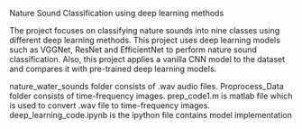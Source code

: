 Nature Sound Classification using deep learning methods

The project focuses on classifying nature sounds into nine classes using different deep learning methods. This project uses deep learning models such as VGGNet, ResNet and EfficientNet to perform nature sound classification. Also, this project applies a vanilla CNN model to the dataset and compares it with pre-trained deep learning models. 

nature_water_sounds folder consists of .wav audio files.
Proprocess_Data folder consists of time-frequency images.
prep_code1.m is matlab file which is used to convert .wav file to time-frequency images.
deep_learning_code.ipynb is the ipython file contains model implementation
